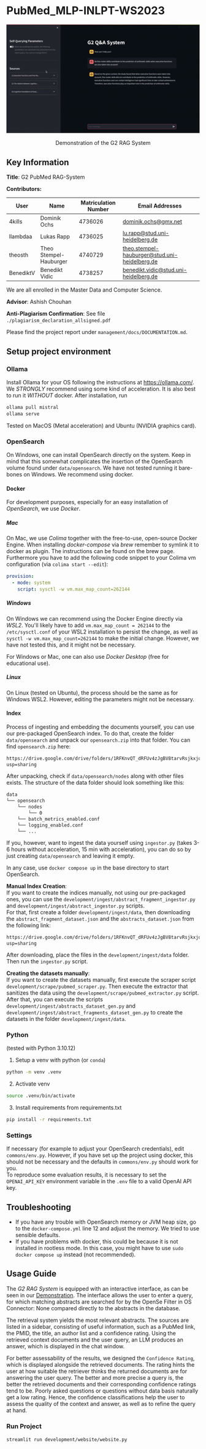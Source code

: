 # PubMed_MLP-INLPT-WS2023

![Demonstration](management/docs/images/self_query_and_confidence.gif)
<center>Demonstration of the G2 RAG System</center>

## Key Information

**Title**: G2 PubMed RAG-System

**Contributors:**

| User | Name       | Matriculation Number | Email Addresses                               |
|----------|------------------------|----------------------|-----------------------------------------------|
|4kills    | Dominik Ochs           | 4736026              | dominik.ochs@gmx.net                          |
|llambdaa  | Lukas Rapp             | 4736025              | lu.rapp@stud.uni-heidelberg.de                |
|theosth   | Theo Stempel-Hauburger | 4740729              | theo.stempel-hauburger@stud.uni-heidelberg.de |
|BenediktV | Benedikt Vidic         | 4738257              | benedikt.vidic@stud.uni-heidelberg.de         |

We are all enrolled in the Master Data and Computer Science.

**Advisor**: Ashish Chouhan

**Anti-Plagiarism Confirmation**: See file `./plagiarism_declaration_allsigned.pdf`

Please find the project report under `management/docs/DOCUMENTATION.md`.

## Setup project environment

### Ollama

Install Ollama for your OS following the instructions at https://ollama.com/. 
We *STRONGLY* recommend using some kind of acceleration. It is also best to run it *WITHOUT* docker. 
After installation, run 
```sh
ollama pull mistral
ollama serve
```
Tested on MacOS (Metal acceleration) and Ubuntu (NVIDIA graphics card). 

### OpenSearch

On Windows, one can install OpenSearch directly on the system. Keep in mind that this somewhat complicates the insertion of 
the OpenSearch volume found under `data/opensearch`. We have not tested running it bare-bones on Windows. We recommend using docker.

#### Docker

For development purposes, especially for an easy installation of *OpenSearch*, we use *Docker*. 

##### Mac
On Mac, we use *Colima* together with the free-to-use, open-source Docker Engine. When installing *docker-compose* via *brew* remember to symlink it to docker as plugin. The instructions can be found on the brew page.
Furthermore you have to add the following code snippet to your Colima vm configuration (via `colima start --edit`): 
```yaml
provision:
  - mode: system
    script: sysctl -w vm.max_map_count=262144
```  

##### Windows 

On Windows we can recommend using the Docker Engine directly via *WSL2*. You'll likely have to 
add `vm.max_map_count = 262144` to the `/etc/sysctl.conf` of your WSL2 installation to persist the change, 
as well as `sysctl -w vm.max_map_count=262144` to make the initial change. However, we have not tested this, and it might not be necessary.  

For Windows or Mac, one can also use *Docker Desktop* (free for educational use). 

##### Linux

On Linux (tested on Ubuntu), the process should be the same as for Windows WSL2. However, editing the parameters might not be necessary.

#### Index

Process of ingesting and embedding the documents yourself, you can use our pre-packaged OpenSearch index.
To do that, create the folder `data/opensearch` and unpack our `opensearch.zip` into that folder. You can find `opensearch.zip`
here:
```
https://drive.google.com/drive/folders/1RFKnvQT_dRFUv4zJgBV8tarvRsjkxjqL?usp=sharing
```
After unpacking, check if `data/opensearch/nodes` along with other files exists.
The structure of the data folder should look something like this:
```
data
└── opensearch
    └── nodes
        └── 0
    └── batch_metrics_enabled.conf
    └── logging_enabled.conf
    └── ...
```

If you, however, want to ingest the data yourself using `ingestor.py` (takes 3-6 hours without acceleration, 15 min with acceleration), you can do so by just creating `data/opensearch`
and leaving it empty.

In any case, use  `docker compose up` in the base directory to start OpenSearch.

**Manual Index Creation**:  
If you want to create the indices manually, not using our pre-packaged ones, you can use the `development/ingest/abstract_fragment_ingestor.py` and `development/ingest/abstract_ingestor.py` scripts.  
For that, first create a folder `development/ingest/data`, then downloading the `abstract_fragment_dataset.json` and the `abstracts_dataset.json` from the following link:
```
https://drive.google.com/drive/folders/1RFKnvQT_dRFUv4zJgBV8tarvRsjkxjqL?usp=sharing
```
After downloading, place the files in the `development/ingest/data` folder. Then run the `ingestor.py` script.

**Creating the datasets manually**:  
If you want to create the datasets manually, first execute the scraper script `development/scrape/pubmed_scraper.py`.
Then execute the extractor that sanitizes the data using the `development/scrape/pubmed_extractor.py` script.
After that, you can execute the scripts `development/ingest/abstracts_dataset_gen.py` and `development/ingest/abstract_fragments_dataset_gen.py` to create the datasets in the folder `development/ingest/data`.


### Python
(tested with Python 3.10.12)

1. Setup a venv with python (or `conda`)
```bash
python -m venv .venv
```

2. Activate venv
```bash
source .venv/bin/activate
```

3. Install requirements from requirements.txt
```bash
pip install -r requirements.txt
```

### Settings

If necessary (for example to adjust your OpenSearch credentials), edit `commons/env.py`. However, if you have set up the project using docker,
this should not be necessary and the defaults in `commons/env.py` should work for you.  
To reproduce some evaluation results, it is necessary to set the `OPENAI_API_KEY` environment variable in the `.env` file to a valid OpenAI API key.



## Troubleshooting

- If you have any trouble with OpenSearch memory or JVM heap size, 
go to the `docker-compose.yml` line 12 and adjust the memory. We tried to use sensible defaults.
- If you have problems with docker, this could be because it is not installed in rootless mode. In this case, you might have to use `sudo docker compose up` instead (not recommended).

## Usage Guide


The *G2 RAG System* is equipped with an interactive interface, as can be seen in our [Demonstration](#pubmed_mlp-inlpt-ws2023).
The interface allows the user to enter a query, for which matching abstracts are searched for by the OpenSe
Filter in OS Connector:  None compared directly to the abstracts in the database.

The retrieval system yields the most relevant abstracts. The sources are listed in a sidebar, consisting of useful
information, such as a PubMed link, the PMID, the title, an author list and a confidence rating. Using the retrieved
context documents and the user query, an LLM produces an answer, which is displayed in the chat window.

For better assessability of the results, we designed the `Confidence Rating`, which is displayed alongside the retrieved
documents. The rating hints the user at how suitable the retriever thinks the returned documents are for answering the
user query. The better and more precise a query is, the better the retrieved documents and their corresponding confidence
ratings tend to be. Poorly asked questions or questions without data basis naturally get a low rating. Hence, the confidence
classifications help the user to assess the quality of the context and answer, as well as to refine the query at hand.

### Run Project
```bash
streamlit run development/website/website.py
```